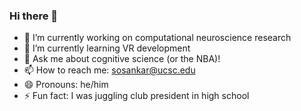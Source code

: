 ### Hi there 👋
- 🔭 I’m currently working on computational neuroscience research
- 🌱 I’m currently learning VR development
- 💬 Ask me about cognitive science (or the NBA)!
- 📫 How to reach me: sosankar@ucsc.edu
- 😄 Pronouns: he/him
- ⚡ Fun fact: I was juggling club president in high school
<!--
**sosankar/sosankar** is a ✨ _special_ ✨ repository because its `README.md` (this file) appears on your GitHub profile.

Here are some ideas to get you started:


-->
